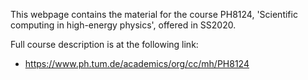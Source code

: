 This webpage contains the material for the course PH8124, 'Scientific computing in high-energy physics', offered in SS2020.

Full course description is at the following link:

*  https://www.ph.tum.de/academics/org/cc/mh/PH8124



